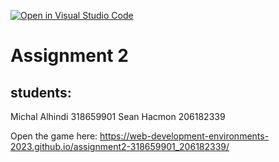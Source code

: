[![Open in Visual Studio Code](https://classroom.github.com/assets/open-in-vscode-718a45dd9cf7e7f842a935f5ebbe5719a5e09af4491e668f4dbf3b35d5cca122.svg)](https://classroom.github.com/online_ide?assignment_repo_id=10810146&assignment_repo_type=AssignmentRepo)

# Assignment 2

## students:
Michal Alhindi 318659901
Sean Hacmon 206182339

Open the game here: https://web-development-environments-2023.github.io/assignment2-318659901_206182339/
